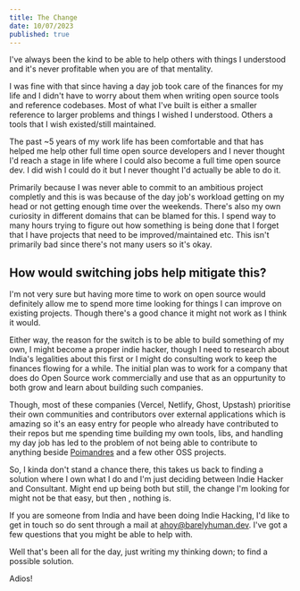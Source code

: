 ```yaml
---
title: The Change
date: 10/07/2023
published: true
---
```


I've always been the kind to be able to help others with things I understood and it's never profitable when you are of that mentality.

I was fine with that since having a day job took care of the finances for my life and I didn't have to worry about them when writing open source tools and reference codebases. Most of what I've built is either a smaller reference to larger problems and things I wished I understood. Others a tools that I wish existed/still maintained. 

The past ~5 years of my work life has been comfortable and that has helped me help other full time open source developers and I never thought I'd reach a stage in life where I could also become a full time open source dev. I did wish I could do it but I never thought I'd actually be able to do it. 

Primarily because I was never able to commit to an ambitious project completly and this is was because of the day job's workload getting on my head or not getting enough time over the weekends. There's also my own curiosity in different domains that can be blamed for this. I spend way to many hours trying to figure out how something is being done that I forget that I have projects that need to be improved/maintained etc. This isn't primarily bad since there's not many users so it's okay. 

## How would switching jobs help mitigate this? 

I'm not very sure but having more time to work on open source would definitely allow me to spend more time looking for things I can improve on existing projects. Though there's a good chance it might not work as I think it would. 

Either way, the reason for the switch is to be able to build something of my own, I might become a proper indie hacker, though I need to research about India's legalities about this first or I might do consulting work to keep the finances flowing for a while. The initial plan was to work for a company that does do Open Source work commercially and use that as an oppurtunity to both grow and learn about building such companies. 

Though, most of these companies (Vercel, Netlify, Ghost, Upstash) prioritise their own communities and contributors over external applications which is amazing so it's an easy entry for people who already have contributed to their repos but me spending time building my own tools, libs, and handling my day job has led to the problem of not being able to contribute to anything beside [Poimandres](http://github.com/pmndrs/) and a few other OSS projects. 

So, I kinda don't stand a chance there, this takes us back to finding a solution where I own what I do and I'm just deciding between Indie Hacker and Consultant. Might end up being both but still, the change I'm looking for might not be that easy, but then , nothing is. 

If you are someone from India and have been doing Indie Hacking, I'd like to get in touch so do sent through a mail at <ahoy@barelyhuman.dev>. I've got a few questions that you might be able to help with. 

Well that's been all for the day, just writing my thinking down; to find a possible solution. 

Adios!